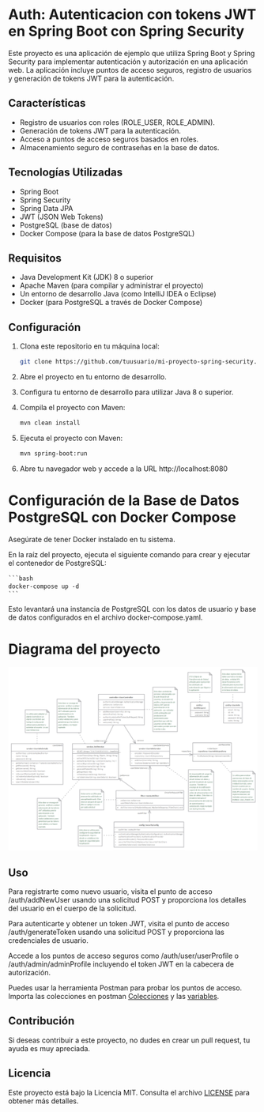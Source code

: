 # Auth: Autenticacion con tokens JWT en Spring Boot con Spring Security

Este proyecto es una aplicación de ejemplo que utiliza Spring Boot y Spring Security para implementar autenticación y autorización en una aplicación web. La aplicación incluye puntos de acceso seguros, registro de usuarios y generación de tokens JWT para la autenticación.

## Características

- Registro de usuarios con roles (ROLE_USER, ROLE_ADMIN).
- Generación de tokens JWT para la autenticación.
- Acceso a puntos de acceso seguros basados en roles.
- Almacenamiento seguro de contraseñas en la base de datos.

## Tecnologías Utilizadas

- Spring Boot
- Spring Security
- Spring Data JPA
- JWT (JSON Web Tokens)
- PostgreSQL (base de datos)
- Docker Compose (para la base de datos PostgreSQL)

## Requisitos

- Java Development Kit (JDK) 8 o superior
- Apache Maven (para compilar y administrar el proyecto)
- Un entorno de desarrollo Java (como IntelliJ IDEA o Eclipse)
- Docker (para PostgreSQL a través de Docker Compose)

## Configuración

1. Clona este repositorio en tu máquina local:

   ```bash
   git clone https://github.com/tuusuario/mi-proyecto-spring-security.git
   ```  

2. Abre el proyecto en tu entorno de desarrollo.

3. Configura tu entorno de desarrollo para utilizar Java 8 o superior.

4. Compila el proyecto con Maven:

   ```bash
   mvn clean install
    ```
5. Ejecuta el proyecto con Maven:
   
   ```bash
   mvn spring-boot:run
   ```
6. Abre tu navegador web y accede a la URL http://localhost:8080

# Configuración de la Base de Datos PostgreSQL con Docker Compose
   Asegúrate de tener Docker instalado en tu sistema.

   En la raíz del proyecto, ejecuta el siguiente comando para crear y ejecutar el contenedor de PostgreSQL:
    
    ```bash 
    docker-compose up -d
    ```
   Esto levantará una instancia de PostgreSQL con los datos de usuario y base de datos configurados en el archivo docker-compose.yaml.

# Diagrama del proyecto

![Diagrama del proyecto](diagrama.png)

## Uso
   Para registrarte como nuevo usuario, visita el punto de acceso /auth/addNewUser usando una solicitud POST y proporciona los detalles del usuario en el cuerpo de la solicitud.

   Para autenticarte y obtener un token JWT, visita el punto de acceso /auth/generateToken usando una solicitud POST y proporciona las credenciales de usuario.

   Accede a los puntos de acceso seguros como /auth/user/userProfile o /auth/admin/adminProfile incluyendo el token JWT en la cabecera de autorización.

   Puedes usar la herramienta Postman para probar los puntos de acceso. Importa las colecciones en postman [Colecciones](Prueba%20de%20autenticacion.postman_collection.json) y las [variables](variables.postman_environment.json).

## Contribución
   Si deseas contribuir a este proyecto, no dudes en crear un pull request, tu ayuda es muy apreciada.

## Licencia
   Este proyecto está bajo la Licencia MIT. Consulta el archivo [LICENSE](LICENSE) para obtener más detalles.